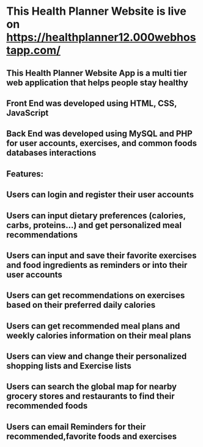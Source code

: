 # This Health Planner Website is live on https://healthplanner12.000webhostapp.com/
## This Health Planner Website App is a multi tier web application that helps people stay healthy
## Front End was developed using HTML, CSS, JavaScript
## Back End was developed using MySQL and PHP for user accounts, exercises, and common foods databases interactions
## Features: 
## Users can login and register their user accounts 
## Users can input dietary preferences (calories, carbs, proteins...) and get personalized meal recommendations
## Users can input and save their favorite exercises and food ingredients as reminders or into their user accounts
## Users can get recommendations on exercises based on their preferred daily calories
## Users can get recommended meal plans and weekly calories information on their meal plans 
## Users can view and change their personalized shopping lists and Exercise lists
## Users can search the global map for nearby grocery stores and restaurants to find their recommended foods
## Users can email Reminders for their recommended,favorite foods and exercises

